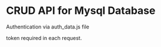 # CRUD API for Mysql Database

Authentication via auth_data.js file

token required in each request.
